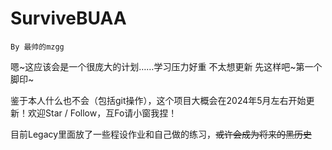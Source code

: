 # SurviveBUAA

```
By 最帅的mzgg
```

嗯~这应该会是一个很庞大的计划……学习压力好重 不太想更新 先这样吧~第一个脚印~

鉴于本人什么也不会（包括git操作），这个项目大概会在2024年5月左右开始更新！欢迎Star / Follow，互Fo请小窗我捏！

目前Legacy里面放了一些程设作业和自己做的练习，<del>或许会成为将来的黑历史</del>
